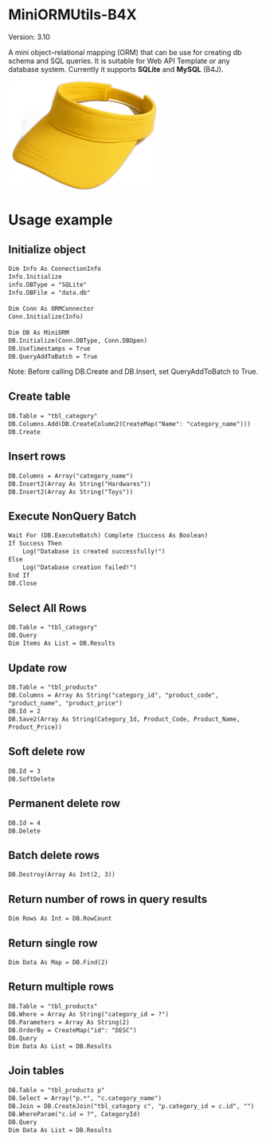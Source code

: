 # MiniORMUtils-B4X
Version: 3.10

A mini object–relational mapping (ORM) that can be use for creating db schema and SQL queries.
It is suitable for Web API Template or any database system.
Currently it supports **SQLite** and **MySQL** (B4J).

<img src="https://github.com/pyhoon/MiniORMUtils-B4X/blob/main/miniorm.png" width="300" />

# Usage example

## Initialize object
```b4x
Dim Info As ConnectionInfo
Info.Initialize
info.DBType = "SQLite"
Info.DBFile = "data.db"

Dim Conn As ORMConnector
Conn.Initialize(Info)

Dim DB As MiniORM
DB.Initialize(Conn.DBType, Conn.DBOpen)
DB.UseTimestamps = True
DB.QueryAddToBatch = True
```
Note: Before calling DB.Create and DB.Insert, set QueryAddToBatch to True.

## Create table
```b4x
DB.Table = "tbl_category"
DB.Columns.Add(DB.CreateColumn2(CreateMap("Name": "category_name")))
DB.Create
```

## Insert rows
```b4x
DB.Columns = Array("category_name")
DB.Insert2(Array As String("Hardwares"))
DB.Insert2(Array As String("Toys"))
```

## Execute NonQuery Batch
```b4x
Wait For (DB.ExecuteBatch) Complete (Success As Boolean)
If Success Then
    Log("Database is created successfully!")
Else
    Log("Database creation failed!")
End If
DB.Close
```

## Select All Rows
```b4x
DB.Table = "tbl_category"
DB.Query
Dim Items As List = DB.Results
```

## Update row
```b4x
DB.Table = "tbl_products"
DB.Columns = Array As String("category_id", "product_code", "product_name", "product_price")
DB.Id = 2
DB.Save2(Array As String(Category_Id, Product_Code, Product_Name, Product_Price))
```

## Soft delete row
```b4x
DB.Id = 3
DB.SoftDelete
```

## Permanent delete row
```b4x
DB.Id = 4
DB.Delete
```

## Batch delete rows
```b4x
DB.Destroy(Array As Int(2, 3))
```

## Return number of rows in query results
```b4x
Dim Rows As Int = DB.RowCount
```

## Return single row
```b4x
Dim Data As Map = DB.Find(2)
```

## Return multiple rows
```b4x
DB.Table = "tbl_products"
DB.Where = Array As String("category_id = ?")
DB.Parameters = Array As String(2)
DB.OrderBy = CreateMap("id": "DESC")
DB.Query
Dim Data As List = DB.Results
```

## Join tables
```b4x
DB.Table = "tbl_products p"
DB.Select = Array("p.*", "c.category_name")
DB.Join = DB.CreateJoin("tbl_category c", "p.category_id = c.id", "")
DB.WhereParam("c.id = ?", CategoryId)
DB.Query
Dim Data As List = DB.Results
```
